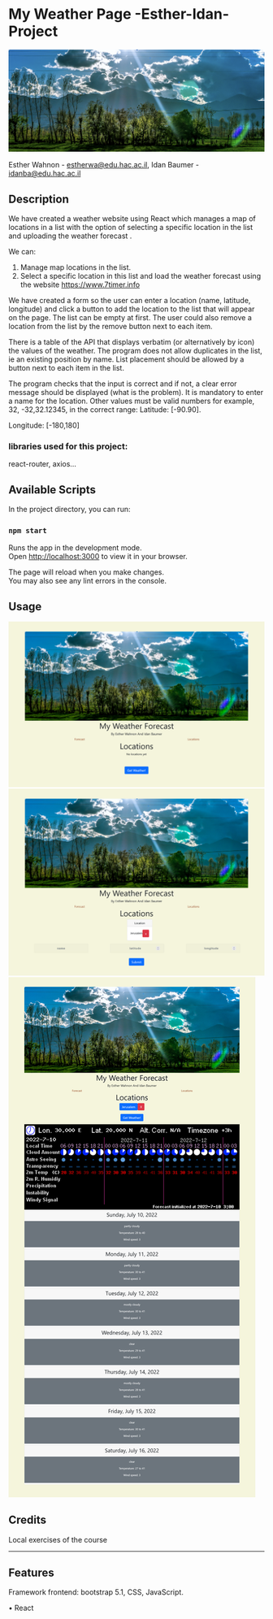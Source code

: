 # My Weather Page -Esther-Idan-Project
![FormExample](/public/images/image.png)
 
 
Esther Wahnon - estherwa@edu.hac.ac.il, Idan Baumer - idanba@edu.hac.ac.il


## Description



We have created a weather website using React which manages a map of locations in a list 
with the option of selecting a specific location in the list and uploading the weather forecast .

We can:

1. Manage map locations in the list.
2. Select a specific location in this list and load the weather forecast using the website https://www.7timer.info


We have created a form  so the user can enter a location (name, latitude, longitude) 
and click a button to add the location to the list that will appear on the page. 
The list can be empty at first. 
The user could also remove a location from the list by the remove button next to each item.



There is a table of the API that displays verbatim (or alternatively by icon) the values of the weather.
The program does not allow duplicates in the list, ie an existing position by name.
List placement should be allowed by a button next to each item in the list.

The program checks that the input is correct and if not, a clear error message should be displayed (what is the problem). It is mandatory to enter a name for the location. Other values ​​must be valid numbers for example, 32, -32,32.12345, in the correct range:
Latitude: [-90.90].


Longitude: [-180,180]



### libraries used for this project:
react-router, axios...



## Available Scripts

In the project directory, you can run:

### `npm start`

Runs the app in the development mode.\
Open [http://localhost:3000](http://localhost:3000) to view it in your browser.

The page will reload when you make changes.\
You may also see any lint errors in the console.


## Usage
![FormExample](/public/images/im1.png)
![FormExample](/public/images/im2.png)
![FormExample](/public/images/im3.png)




## Credits


Local exercises of the course 

---



## Features
Framework frontend: bootstrap 5.1, CSS, JavaScript.
 
• React







